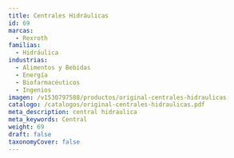 ```yaml
---
title: Centrales Hidráulicas
id: 69
marcas:
  - Rexroth
familias:
  - Hidráulica
industrias:
  - Alimentos y Bebidas
  - Energía
  - Biofarmacéuticos
  - Ingenios
imagen: /v1530797588/productos/original-centrales-hidraulicas
catalogo: /catalogos/original-centrales-hidraulicas.pdf
meta_description: central hidraulica
meta_keywords: Central
weight: 69
draft: false
taxonomyCover: false
---
```




